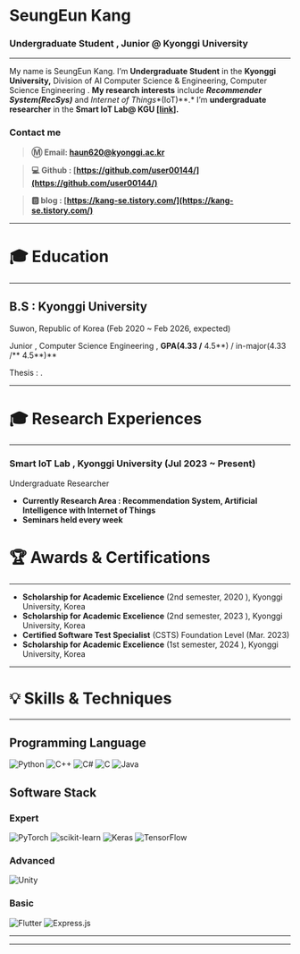 # SeungEun Kang

### Undergraduate Student , Junior @ Kyonggi University

---

My name is SeungEun Kang. 
I’m **Undergraduate Student** in the **Kyonggi University,** 
Division of AI Computer Science & Engineering,  Computer Science Engineering .
**My research interests** include
 ***Recommender System(RecSys)*** and *Internet of Things**(IoT)**.*
I’m **undergraduate researcher** in the **Smart IoT Lab@ KGU [[link](https://netlab.kyonggi.ac.kr/)].**

### Contact me

> **Ⓜ️ Email:  [haun620@kyonggi.ac.kr](mailto://haun620@kyonggi.ac.kr)**
> 

> **💻 Github : [https://github.com/user00144/](https://github.com/user00144/)**
> 

> **🅱️ blog : [https://kang-se.tistory.com/](https://kang-se.tistory.com/)**
> 

---

# 🎓 Education

---

## B.S : Kyonggi University

  Suwon, Republic of Korea (Feb 2020 ~ Feb 2026, expected)

  Junior , Computer Science Engineering , **GPA(4.33 /** 4.5**)  / in-major(4.33 /** 4.5**)**

  Thesis :  .

---

# 🎓 Research Experiences

---

### Smart IoT Lab , Kyonggi University (Jul 2023 ~ Present)

 Undergraduate Researcher 

- **Currently Research Area : Recommendation System, Artificial Intelligence with Internet of Things**
- **Seminars held every week**


# 🏆 Awards & **Certifications**

---

- **Scholarship for Academic Excelience** (2nd semester, 2020 ), Kyonggi University, Korea
- **Scholarship for Academic Excelience** (2nd semester, 2023 ), Kyonggi University, Korea
- **Certified Software Test Specialist** (CSTS) Foundation Level (Mar. 2023)
- **Scholarship for Academic Excelience** (1st semester, 2024 ), Kyonggi University, Korea

---

# 💡 Skills & Techniques

---
## Programming Language

![Python](https://img.shields.io/badge/python-3670A0?style=for-the-badge&logo=python&logoColor=ffdd54)
![C++](https://img.shields.io/badge/c++-%2300599C.svg?style=for-the-badge&logo=c%2B%2B&logoColor=white)
![C#](https://img.shields.io/badge/c%23-%23239120.svg?style=for-the-badge&logo=csharp&logoColor=white)
![C](https://img.shields.io/badge/c-%2300599C.svg?style=for-the-badge&logo=c&logoColor=white)
![Java](https://img.shields.io/badge/java-%23ED8B00.svg?style=for-the-badge&logo=openjdk&logoColor=white)



## Software Stack

 ### Expert
![PyTorch](https://img.shields.io/badge/PyTorch-%23EE4C2C.svg?style=for-the-badge&logo=PyTorch&logoColor=white)
![scikit-learn](https://img.shields.io/badge/scikit--learn-%23F7931E.svg?style=for-the-badge&logo=scikit-learn&logoColor=white)
![Keras](https://img.shields.io/badge/Keras-%23D00000.svg?style=for-the-badge&logo=Keras&logoColor=white)
![TensorFlow](https://img.shields.io/badge/TensorFlow-%23FF6F00.svg?style=for-the-badge&logo=TensorFlow&logoColor=white)

 ### Advanced
![Unity](https://img.shields.io/badge/unity-%23000000.svg?style=for-the-badge&logo=unity&logoColor=white)

 ### Basic
![Flutter](https://img.shields.io/badge/Flutter-%2302569B.svg?style=for-the-badge&logo=Flutter&logoColor=white)
![Express.js](https://img.shields.io/badge/express.js-%23404d59.svg?style=for-the-badge&logo=express&logoColor=%2361DAFB)


---

---
